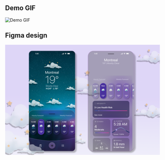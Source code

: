 ## Demo GIF

![Demo GIF](https://github.com/raxim12/WEATHER/blob/main/projectgif.gif?raw=true)

## Figma design

![Project Design](https://github.com/raxim12/WEATHER/blob/main/project_figma.png?raw=true)
